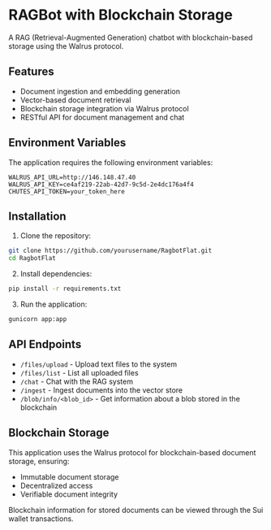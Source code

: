 # RAGBot with Blockchain Storage

A RAG (Retrieval-Augmented Generation) chatbot with blockchain-based storage using the Walrus protocol.

## Features

- Document ingestion and embedding generation
- Vector-based document retrieval
- Blockchain storage integration via Walrus protocol
- RESTful API for document management and chat

## Environment Variables

The application requires the following environment variables:

```
WALRUS_API_URL=http://146.148.47.40
WALRUS_API_KEY=ce4af219-22ab-42d7-9c5d-2e4dc176a4f4
CHUTES_API_TOKEN=your_token_here
```

## Installation

1. Clone the repository:
```bash
git clone https://github.com/yourusername/RagbotFlat.git
cd RagbotFlat
```

2. Install dependencies:
```bash
pip install -r requirements.txt
```

3. Run the application:
```bash
gunicorn app:app
```

## API Endpoints

- `/files/upload` - Upload text files to the system
- `/files/list` - List all uploaded files
- `/chat` - Chat with the RAG system
- `/ingest` - Ingest documents into the vector store
- `/blob/info/<blob_id>` - Get information about a blob stored in the blockchain

## Blockchain Storage

This application uses the Walrus protocol for blockchain-based document storage, ensuring:
- Immutable document storage
- Decentralized access
- Verifiable document integrity

Blockchain information for stored documents can be viewed through the Sui wallet transactions.
